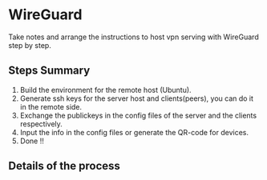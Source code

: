# WireGuard
Take notes and arrange the instructions to host vpn serving with WireGuard step by step.

## Steps Summary

1. Build the environment for the remote host (Ubuntu).  
2. Generate ssh keys for the server host and clients(peers), you can do it in the remote side.
3. Exchange the publickeys in the config files of the server and the clients respectively.
4. Input the info in the config files or generate the QR-code for devices. 
5. Done !!

## Details of the process
